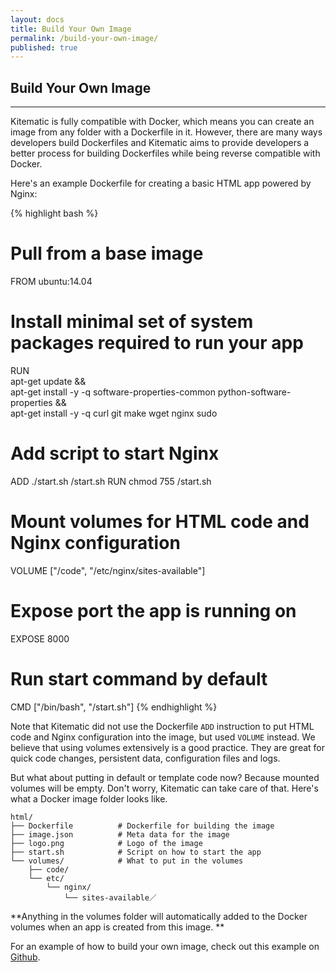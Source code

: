 ```yaml
---
layout: docs
title: Build Your Own Image
permalink: /build-your-own-image/
published: true
---
```


## Build Your Own Image

---

Kitematic is fully compatible with Docker, which means you can create an image
from any folder with a Dockerfile in it. However, there are many ways
developers build Dockerfiles and Kitematic aims to provide developers a better
process for building Dockerfiles while being reverse compatible with Docker.

Here's an example Dockerfile for creating a basic HTML app powered by Nginx:

{% highlight bash %}
# Pull from a base image
FROM ubuntu:14.04

# Install minimal set of system packages required to run your app
RUN \
  apt-get update && \
  apt-get install -y -q software-properties-common python-software-properties && \
  apt-get install -y -q curl git make wget nginx sudo

# Add script to start Nginx
ADD ./start.sh /start.sh
RUN chmod 755 /start.sh

# Mount volumes for HTML code and Nginx configuration
VOLUME ["/code", "/etc/nginx/sites-available"]

# Expose port the app is running on
EXPOSE 8000

# Run start command by default
CMD ["/bin/bash", "/start.sh"]
{% endhighlight %}

Note that Kitematic did not use the Dockerfile `ADD` instruction to put HTML code and
Nginx configuration into the image, but used `VOLUME` instead. We believe that
using volumes extensively is a good practice. They are great for quick code
changes, persistent data, configuration files and logs.

But what about putting in default or template code now? Because mounted volumes
will be empty. Don't worry, Kitematic can take care of that. Here's what a Docker
image folder looks like.

```
html/
├── Dockerfile          # Dockerfile for building the image
├── image.json          # Meta data for the image
├── logo.png            # Logo of the image
├── start.sh            # Script on how to start the app
└── volumes/            # What to put in the volumes
    ├── code/
    └── etc/
        └── nginx/
            └── sites-available／
```

**Anything in the volumes folder will automatically added to the Docker volumes
when an app is created from this image. **

For an example of how to build your own image, check out
this example on [Github](https://github.com/kitematic/html).
